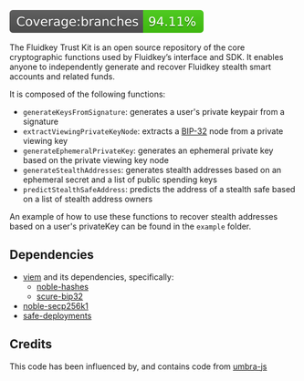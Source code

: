 ![Coverage:branches](./coverage/badge-branches.svg)

The Fluidkey Trust Kit is an open source repository of the core cryptographic functions used by Fluidkey’s interface and SDK. It enables anyone to independently generate and recover Fluidkey stealth smart accounts and related funds. 

It is composed of the following functions:
- `generateKeysFromSignature`: generates a user's private keypair from a signature
- `extractViewingPrivateKeyNode`: extracts a [BIP-32](https://github.com/bitcoin/bips/blob/master/bip-0032.mediawiki) node from a private viewing key
- `generateEphemeralPrivateKey`: generates an ephemeral private key based on the private viewing key node
- `generateStealthAddresses`: generates stealth addresses based on an ephemeral secret and a list of public spending keys
- `predictStealthSafeAddress`: predicts the address of a stealth safe based on a list of stealth address owners

An example of how to use these functions to recover stealth addresses based on a user's privateKey can be found in the `example` folder.

Dependencies
------------
- [viem](https://github.com/wevm/viem) and its dependencies, specifically:
  - [noble-hashes](https://github.com/paulmillr/noble-hashes)
  - [scure-bip32](https://github.com/paulmillr/scure-bip32)
- [noble-secp256k1](https://github.com/paulmillr/noble-secp256k1)
- [safe-deployments](https://github.com/safe-global/safe-deployments)


Credits
-------
This code has been influenced by, and contains code from [umbra-js](https://github.com/ScopeLift/umbra-protocol)